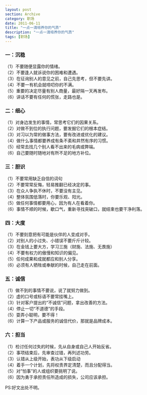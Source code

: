 ```yaml
---
layout: post
section: Archive
category: 职场
date: 2011-06-11
title: "一点一滴培养你的气质"
description: "一点一滴培养你的气质"
tags: [职场]
---
```


### 一：沉稳

（1）不要随便显露你的情绪。  
（2）不要逢人就诉说你的困难和遭遇。  
（3）在征询别人的意见之前，自己先思考，但不要先讲。  
（4）不要一有机会就唠叨你的不满。  
（5）重要的决定尽量有别人商量，最好隔一天再发布。  
（6）讲话不要有任何的慌张，走路也是。  

### 二：细心

（1）对身边发生的事情，常思考它们的因果关系。  
（2）对做不到位的执行问题，要发掘它们的根本症结。  
（3）对习以为常的做事方法，要有改进或优化的建议。  
（4）做什么事情都要养成有条不紊和井然有序的习惯。  
（5）经常去找几个别人看不出来的毛病或弊端。  
（6）自己要随时随地对有所不足的地方补位。  

### 三：胆识

（1）不要常用缺乏自信的词句   
（2）不要常常反悔，轻易推翻已经决定的事。  
（3）在众人争执不休时，不要没有主见。  
（4）整体氛围低落时，你要乐观、阳光。  
（5）做任何事情都要用心，因为有人在看着你。  
（6）事情不顺的时候，歇口气，重新寻找突破口，就结束也要干净利落。 

### 四：大度

（1）不要刻意把有可能是伙伴的人变成对手。  
（2）对别人的小过失、小错误不要斤斤计较。  
（3）在金钱上要大方，学习三施（财施、法施、无畏施）  
（4）不要有权力的傲慢和知识的偏见。  
（5）任何成果和成就都应和别人分享。  
（6）必须有人牺牲或奉献的时候，自己走在前面。 

### 五：诚信

（1）做不到的事情不要说，说了就努力做到。  
（2）虚的口号或标语不要常挂嘴上。  
（3）针对客户提出的“不诚信”问题，拿出改善的方法。  
（4）停止一切“不道德”的手段。  
（5）耍弄小聪明，要不得！  
（6）计算一下产品或服务的诚信代价，那就是品牌成本。

### 六：担当

（1）检讨任何过失的时候，先从自身或自己人开始反省。  
（2）事项结束后，先审查过错，再列述功劳。  
（3）认错从上级开始，表功从下级启动  
（4）着手一个计划，先将权责界定清楚，而且分配得当。  
（5）对“怕事”的人或组织要挑明了说。  
（6）因为勇于承担责任所造成的损失，公司应该承担。  

PS:好文出处不明。
